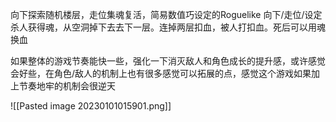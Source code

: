 向下探索随机楼层，走位集魂复活，简易数值巧设定的Roguelike
向下/走位/设定
杀人获得魂，从空洞掉下去去下一层。连掉两层扣血，被人打扣血。死后可以用魂换血

如果整体的游戏节奏能快一些，强化一下消灭敌人和角色成长的提升感，或许感觉会好些，在角色/敌人的机制上也有很多感觉可以拓展的点，感觉这个游戏如果加上节奏地牢的机制会很逆天

![[Pasted image 20230101015901.png]]